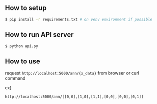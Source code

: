 ## How to setup

```bash
$ pip install -r requirements.txt # on venv environment if possible
```


## How to run API server

```bash
$ python api.py
```


## How to use

request `http://localhost:5000/ann/{x_data}` from browser or curl command

ex)
```
http://localhost:5000/ann/[[0,0],[1,0],[1,1],[0,0],[0,0],[0,1]]
```
